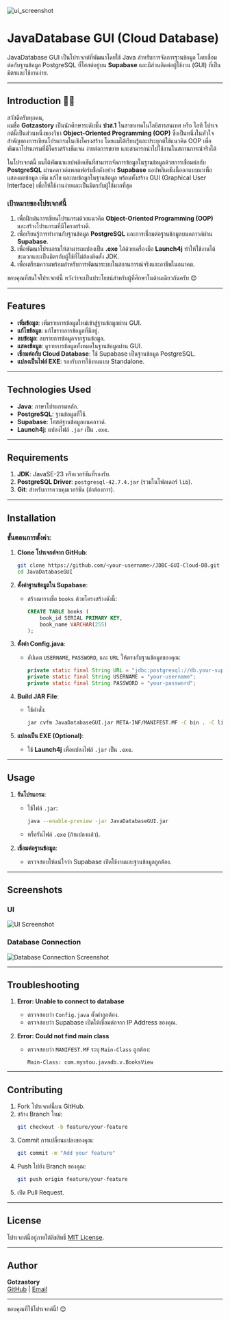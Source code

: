 ![ui_screenshot](https://github.com/user-attachments/assets/7c51ed28-4f24-4c38-a154-f690735d270f)


# JavaDatabase GUI (Cloud Database)

JavaDatabase GUI เป็นโปรเจกต์ที่พัฒนาโดยใช้ Java สำหรับการจัดการฐานข้อมูล โดยเชื่อมต่อกับฐานข้อมูล PostgreSQL ที่โฮสต์อยู่บน **Supabase** และมีส่วนติดต่อผู้ใช้งาน (GUI) ที่เป็นมิตรและใช้งานง่าย. 

---

## Introduction 🧑‍🎓

สวัสดีครับทุกคน,  
ผมชื่อ **Gotzastory** เป็นนักศึกษาระดับชั้น **ปวส.1** ในสาขาเทคโนโลยีสารสนเทศ หรือ ไอที โปรเจกต์นี้เป็นส่วนหนึ่งของวิชา **Object-Oriented Programming (OOP)** ซึ่งเป็นหนึ่งในหัวใจสำคัญของการเขียนโปรแกรมในเชิงโครงสร้าง โดยผมได้เรียนรู้และประยุกต์ใช้แนวคิด OOP เพื่อพัฒนาโปรแกรมที่มีโครงสร้างชัดเจน ง่ายต่อการขยาย และสามารถนำไปใช้งานในสถานการณ์จริงได้

ในโปรเจกต์นี้ ผมได้พัฒนาแอปพลิเคชันที่สามารถจัดการข้อมูลในฐานข้อมูลด้วยการเชื่อมต่อกับ **PostgreSQL** ผ่านคลาวด์แพลตฟอร์มชื่อดังอย่าง **Supabase** แอปพลิเคชันนี้ออกแบบมาเพื่อแสดงผลข้อมูล เพิ่ม แก้ไข และลบข้อมูลในฐานข้อมูล พร้อมทั้งสร้าง GUI (Graphical User Interface) เพื่อให้ใช้งานง่ายและเป็นมิตรกับผู้ใช้มากที่สุด

### เป้าหมายของโปรเจกต์นี้

1. เพื่อฝึกฝนการเขียนโปรแกรมด้วยแนวคิด **Object-Oriented Programming (OOP)** และสร้างโปรแกรมที่มีโครงสร้างดี.
2. เพื่อเรียนรู้การทำงานกับฐานข้อมูล **PostgreSQL** และการเชื่อมต่อฐานข้อมูลบนคลาวด์ผ่าน **Supabase**.
3. เพื่อพัฒนาโปรแกรมให้สามารถแปลงเป็น **.exe** ได้ด้วยเครื่องมือ **Launch4j** ทำให้ใช้งานได้สะดวกและเป็นมิตรกับผู้ใช้ที่ไม่ต้องติดตั้ง JDK.
4. เพื่อเตรียมความพร้อมสำหรับการพัฒนาระบบในสถานการณ์จริงและอาชีพในอนาคต.

ขอบคุณที่สนใจโปรเจกต์นี้ หวังว่าจะเป็นประโยชน์สำหรับผู้ที่ศึกษาในด้านเดียวกันครับ 😊

---

## Features

- **เพิ่มข้อมูล**: เพิ่มรายการข้อมูลใหม่เข้าสู่ฐานข้อมูลผ่าน GUI.
- **แก้ไขข้อมูล**: แก้ไขรายการข้อมูลที่มีอยู่.
- **ลบข้อมูล**: ลบรายการข้อมูลจากฐานข้อมูล.
- **แสดงข้อมูล**: ดูรายการข้อมูลทั้งหมดในฐานข้อมูลผ่าน GUI.
- **เชื่อมต่อกับ Cloud Database**: ใช้ Supabase เป็นฐานข้อมูล PostgreSQL.
- **แปลงเป็นไฟล์ EXE**: รองรับการใช้งานแบบ Standalone.

---

## Technologies Used

- **Java**: ภาษาโปรแกรมหลัก.
- **PostgreSQL**: ฐานข้อมูลที่ใช้.
- **Supabase**: โฮสต์ฐานข้อมูลบนคลาวด์.
- **Launch4j**: แปลงไฟล์ `.jar` เป็น `.exe`.

---

## Requirements

1. **JDK**: JavaSE-23 หรือเวอร์ชันที่รองรับ.
2. **PostgreSQL Driver**: `postgresql-42.7.4.jar` (รวมในโฟลเดอร์ `lib`).
3. **Git**: สำหรับการควบคุมเวอร์ชัน (ถ้าต้องการ).

---

## Installation

### ขั้นตอนการตั้งค่า:

1. **Clone โปรเจกต์จาก GitHub**:
   ```bash
   git clone https://github.com/<your-username>/JDBC-GUI-Cloud-DB.git
   cd JavaDatabaseGUI
   ```

2. **ตั้งค่าฐานข้อมูลใน Supabase**:
   - สร้างตารางชื่อ `books` ด้วยโครงสร้างดังนี้:
     ```sql
     CREATE TABLE books (
         book_id SERIAL PRIMARY KEY,
         book_name VARCHAR(255)
     );
     ```

3. **ตั้งค่า Config.java**:
   - อัปเดต `USERNAME`, `PASSWORD`, และ `URL` ให้ตรงกับฐานข้อมูลของคุณ:
     ```java
     private static final String URL = "jdbc:postgresql://db.your-supabase-url.supabase.co:5432/postgres";
     private static final String USERNAME = "your-username";
     private static final String PASSWORD = "your-password";
     ```

4. **Build JAR File**:
   - ใช้คำสั่ง:
     ```bash
     jar cvfm JavaDatabaseGUI.jar META-INF/MANIFEST.MF -C bin . -C lib postgresql-42.7.4.jar
     ```

5. **แปลงเป็น EXE (Optional)**:
   - ใช้ **Launch4j** เพื่อแปลงไฟล์ `.jar` เป็น `.exe`.

---

## Usage

1. **รันโปรแกรม**:
   - ใช้ไฟล์ `.jar`:
     ```bash
     java --enable-preview -jar JavaDatabaseGUI.jar
     ```
   - หรือรันไฟล์ `.exe` (ถ้าแปลงแล้ว).

2. **เชื่อมต่อฐานข้อมูล**:
   - ตรวจสอบให้แน่ใจว่า Supabase เปิดใช้งานและฐานข้อมูลถูกต้อง.

---

## Screenshots

### UI
![UI Screenshot](./img/ui_screenshot.png)

### Database Connection
![Database Connection Screenshot](./img/database_connection.png)

---

## Troubleshooting

1. **Error: Unable to connect to database**
   - ตรวจสอบว่า `Config.java` ตั้งค่าถูกต้อง.
   - ตรวจสอบว่า Supabase เปิดให้เชื่อมต่อจาก IP Address ของคุณ.

2. **Error: Could not find main class**
   - ตรวจสอบว่า `MANIFEST.MF` ระบุ `Main-Class` ถูกต้อง:
     ```text
     Main-Class: com.mystou.javadb.v.BooksView
     ```

---

## Contributing

1. Fork โปรเจกต์นี้บน GitHub.
2. สร้าง Branch ใหม่:
   ```bash
   git checkout -b feature/your-feature
   ```
3. Commit การเปลี่ยนแปลงของคุณ:
   ```bash
   git commit -m "Add your feature"
   ```
4. Push ไปยัง Branch ของคุณ:
   ```bash
   git push origin feature/your-feature
   ```
5. เปิด Pull Request.

---

## License

โปรเจกต์นี้อยู่ภายใต้ลิขสิทธิ์ [MIT License](./LICENSE).

---

## Author

**Gotzastory**  
[GitHub](https://github.com/gotzastory) | [Email](mailto:scottxrifer@gmail.com)

---

ขอบคุณที่ใช้โปรเจกต์นี้! 😊
